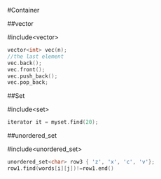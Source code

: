#Container

##vector

\#include\<vector>

```C++
vector<int> vec(n);
//the last element
vec.back();
vec.front();
vec.push_back();
vec.pop_back;
```

##Set

\#include\<set>

```C++
iterator it = myset.find(20);
```

##unordered_set

\#include\<unordered\_set>

```C++
unordered_set<char> row3 { 'z', 'x', 'c', 'v'};
row1.find(words[i][j])!=row1.end()
```

